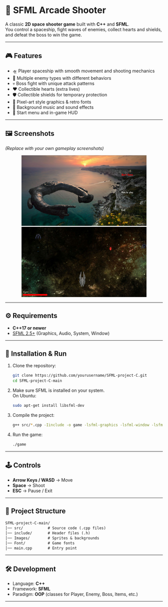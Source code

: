 # 🚀 SFML Arcade Shooter

A classic **2D space shooter game** built with **C++** and **SFML**.  
You control a spaceship, fight waves of enemies, collect hearts and shields, and defeat the boss to win the game.  

---

## 🎮 Features
- 🛸 Player spaceship with smooth movement and shooting mechanics  
- 👾 Multiple enemy types with different behaviors  
- 💀 Boss fight with unique attack patterns  
- ❤️ Collectible hearts (extra lives)  
- 🛡️ Collectible shields for temporary protection  
- 🎨 Pixel-art style graphics & retro fonts  
- 🎵 Background music and sound effects  
- 📜 Start menu and in-game HUD  

---

## 🖼️ Screenshots
*(Replace with your own gameplay screenshots)*  

<p align="center">
  <img src="Images/main.jpg" width="400">
  <img src="Images/game.jpg" width="400">
</p>

---

## ⚙️ Requirements
- **C++17 or newer**  
- [SFML 2.5+](https://www.sfml-dev.org/download.php) (Graphics, Audio, System, Window)  

---

## 🔧 Installation & Run
1. Clone the repository:
   ```bash
   git clone https://github.com/yourusername/SFML-project-C.git
   cd SFML-project-C-main
   ```
2. Make sure SFML is installed on your system.  
   On Ubuntu:
   ```bash
   sudo apt-get install libsfml-dev
   ```
3. Compile the project:
   ```bash
   g++ src/*.cpp -Iinclude -o game -lsfml-graphics -lsfml-window -lsfml-system -lsfml-audio
   ```
4. Run the game:
   ```bash
   ./game
   ```

---

## 🕹️ Controls
- **Arrow Keys / WASD** → Move  
- **Space** → Shoot  
- **ESC** → Pause / Exit  

---

## 📂 Project Structure
```
SFML-project-C-main/
│── src/           # Source code (.cpp files)
│── include/       # Header files (.h)
│── Images/        # Sprites & backgrounds
│── Font/          # Game fonts
│── main.cpp       # Entry point
```

---

## 🛠️ Development
- Language: **C++**  
- Framework: **SFML**  
- Paradigm: **OOP** (classes for Player, Enemy, Boss, Items, etc.)  

---

